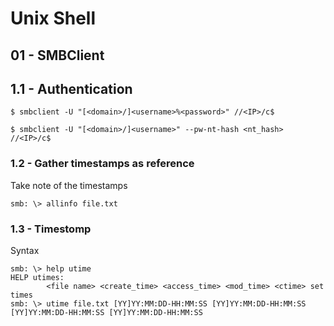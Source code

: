 # Unix Shell

## 01 - SMBClient

## 1.1 - Authentication

```
$ smbclient -U "[<domain>/]<username>%<password>" //<IP>/c$

$ smbclient -U "[<domain>/]<username>" --pw-nt-hash <nt_hash> //<IP>/c$
```

### 1.2 - Gather timestamps as reference 

Take note of the timestamps

```
smb: \> allinfo file.txt
```

### 1.3 - Timestomp

Syntax

```
smb: \> help utime
HELP utimes:
		<file name> <create_time> <access_time> <mod_time> <ctime> set times
smb: \> utime file.txt [YY]YY:MM:DD-HH:MM:SS [YY]YY:MM:DD-HH:MM:SS [YY]YY:MM:DD-HH:MM:SS [YY]YY:MM:DD-HH:MM:SS
```